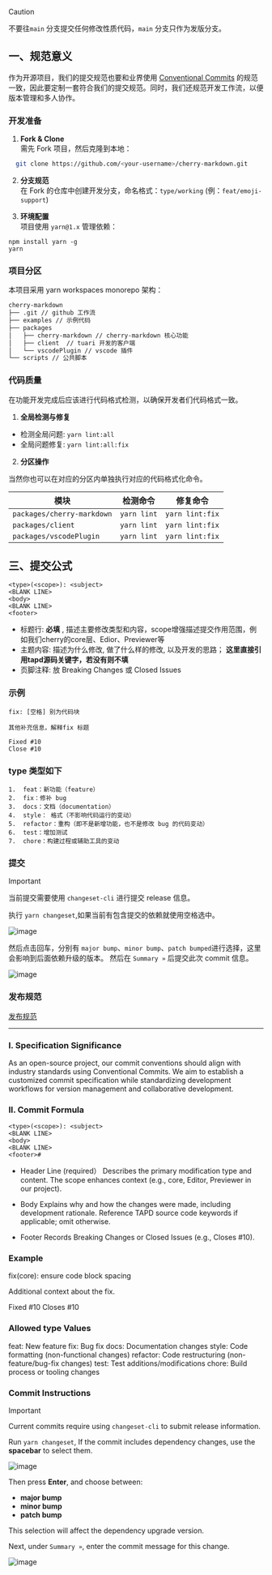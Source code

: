 > [!CAUTION]
> 不要往`main` 分支提交任何修改性质代码，`main` 分支只作为发版分支。

## 一、规范意义

作为开源项目，我们的提交规范也要和业界使用 [Conventional Commits](https://www.conventionalcommits.org/en/v1.0.0/) 的规范一致，因此要定制一套符合我们的提交规范。同时，我们还规范开发工作流，以便版本管理和多人协作。

### 开发准备

1. **Fork & Clone**  
   需先 Fork 项目，然后克隆到本地：

```bash
  git clone https://github.com/<your-username>/cherry-markdown.git
```

2. **分支规范**  
在 Fork 的仓库中创建开发分支，命名格式：`type/working` (例：`feat/emoji-support`)

3. **环境配置**  
项目使用 `yarn@1.x` 管理依赖：

```
npm install yarn -g
yarn
```

### 项目分区

本项目采用  yarn workspaces monorepo 架构：

``` bash
cherry-markdown
├── .git // github 工作流
├── examples // 示例代码
├── packages
│   ├── cherry-markdown // cherry-markdown 核心功能
│   ├── client  // tuari 开发的客户端
│   └── vscodePlugin // vscode 插件
└── scripts // 公共脚本
```

### 代码质量

在功能开发完成后应该进行代码格式检测，以确保开发者们代码格式一致。

1. **全局检测与修复**

-  检测全局问题: `yarn lint:all`
-  全局问题修复: `yarn lint:all:fix`

2. **分区操作**

当然你也可以在对应的分区内单独执行对应的代码格式化命令。

| 模块 | 检测命令 | 修复命令 |
|------|----------|----------|
| `packages/cherry-markdown` | `yarn lint` | `yarn lint:fix` |
| `packages/client` | `yarn lint` | `yarn lint:fix` |
| `packages/vscodePlugin` | `yarn lint` | `yarn lint:fix` |

## 三、提交公式

```
<type>(<scope>): <subject>
<BLANK LINE>
<body>
<BLANK LINE>
<footer>
```

- 标题行:  **必填** , 描述主要修改类型和内容，scope增强描述提交作用范围，例如我们cherry的core层、Edior、Previewer等
- 主题内容: 描述为什么修改, 做了什么样的修改, 以及开发的思路； **这里直接引用tapd源码关键字，若没有则不填**
- 页脚注释: 放 Breaking Changes 或 Closed Issues

### 示例

```
fix: [空格] 别为代码块

其他补充信息，解释fix 标题

Fixed #10 
Close #10
```

### type 类型如下

```
1.  feat：新功能（feature）
2.  fix：修补 bug
3.  docs：文档（documentation）
4.  style： 格式（不影响代码运行的变动）
5.  refactor：重构（即不是新增功能，也不是修改 bug 的代码变动）
6.  test：增加测试
7.  chore：构建过程或辅助工具的变动
```

### 提交

> [!IMPORTANT]  
> 当前提交需要使用 `changeset-cli` 进行提交 release 信息。

执行 `yarn changeset`,如果当前有包含提交的依赖就使用空格选中。

![image](https://github.com/user-attachments/assets/8eb10ca6-28dc-486f-9cc4-61728c7d55d2)

然后点击回车，分别有 `major bump`、`minor bump`、`patch bumped`进行选择，这里会影响到后面依赖升级的版本。
然后在 `Summary »` 后提交此次 commit 信息。

![image](https://github.com/user-attachments/assets/1807c725-fdae-468c-b98d-b593eeb23f27)

### 发布规范
[发布规范](https://github.com/Tencent/cherry-markdown/wiki/%E5%8F%91%E5%B8%83%E8%A7%84%E8%8C%83)

-------

### I. Specification Significance
As an open-source project, our commit conventions should align with industry standards using Conventional Commits. We aim to establish a customized commit specification while standardizing development workflows for version management and collaborative development.

### II. Commit Formula
```
<type>(<scope>): <subject>
<BLANK LINE>
<body>
<BLANK LINE>
<footer># 
```

- Header Line ​​(required）​​
Describes the primary modification type and content. The scope enhances context (e.g., core, Editor, Previewer in our project).

- Body
Explains ​​why​​ and ​​how​​ the changes were made, including development rationale. ​​Reference TAPD source code keywords if applicable; omit otherwise.​​

- Footer
Records ​​Breaking Changes​​ or ​​Closed Issues​​ (e.g., Closes #10).

### Example
fix(core): ensure code block spacing

Additional context about the fix.

Fixed #10
Closes #10

### Allowed type Values

​​feat​​: New feature
​​fix​​: Bug fix
​​docs​​: Documentation changes
​​style​​: Code formatting (non-functional changes)
​​refactor​​: Code restructuring (non-feature/bug-fix changes)
​​test​​: Test additions/modifications
​​chore​​: Build process or tooling changes

### Commit Instructions  

> [!IMPORTANT]
> Current commits require using `changeset-cli` to submit release information.

  Run `yarn changeset`, If the commit includes dependency changes, use the **spacebar** to select them.  

![image](https://github.com/user-attachments/assets/8eb10ca6-28dc-486f-9cc4-61728c7d55d2)  

Then press **Enter**, and choose between:  
- **major bump**  
- **minor bump**  
- **patch bump**  

This selection will affect the dependency upgrade version.  

Next, under `Summary »`, enter the commit message for this change.  

![image](https://github.com/user-attachments/assets/1807c725-fdae-468c-b98d-b593eeb23f27)  
